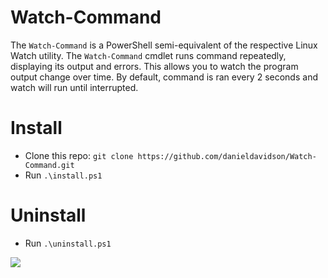 # Watch-Command
The `Watch-Command` is a PowerShell semi-equivalent of the respective Linux Watch utility. The `Watch-Command` cmdlet runs command repeatedly, displaying its output and errors.  This allows you to watch the program output change over time. By default, command is ran every 2 seconds and watch will run until interrupted.

# Install
- Clone this repo: `git clone https://github.com/danieldavidson/Watch-Command.git`
- Run `.\install.ps1`

# Uninstall
- Run `.\uninstall.ps1`

![](example-watch.gif)